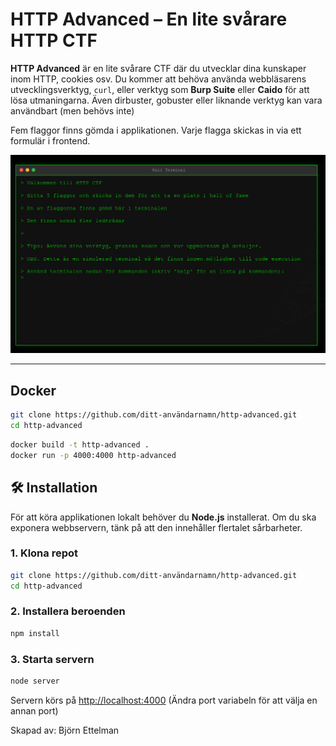 # HTTP Advanced – En lite svårare HTTP CTF

**HTTP Advanced** är en lite svårare CTF där du utvecklar dina kunskaper inom HTTP, cookies osv. Du kommer att behöva använda webbläsarens utvecklingsverktyg, `curl`, eller verktyg som **Burp Suite** eller **Caido** för att lösa utmaningarna. Även dirbuster, gobuster eller liknande verktyg kan vara användbart (men behövs inte)

Fem flaggor finns gömda i applikationen. Varje flagga skickas in via ett formulär i frontend.

![Bild på ctf](captura-2025-03-27-1743084027.png)

---

## Docker

```bash
git clone https://github.com/ditt-användarnamn/http-advanced.git
cd http-advanced
```

```bash
docker build -t http-advanced .
docker run -p 4000:4000 http-advanced
```

## 🛠 Installation

För att köra applikationen lokalt behöver du **Node.js** installerat.
Om du ska exponera webbservern, tänk på att den innehåller flertalet sårbarheter.

### 1. Klona repot

```bash
git clone https://github.com/ditt-användarnamn/http-advanced.git
cd http-advanced
```

### 2. Installera beroenden

```bash
npm install
```

### 3. Starta servern

```bash
node server
```

Servern körs på <http://localhost:4000>
(Ändra port variabeln för att välja en annan port)

Skapad av: Björn Ettelman
